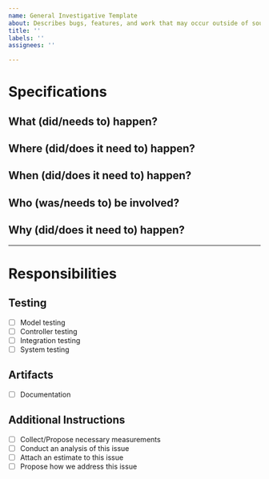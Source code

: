 ```yaml
---
name: General Investigative Template
about: Describes bugs, features, and work that may occur outside of source code modifications.
title: ''
labels: ''
assignees: ''

---
```


# Specifications

## What (did/needs to) happen?



## Where (did/does it need to) happen?



## When (did/does it need to) happen?



## Who (was/needs to) be involved?



## Why (did/does it need to) happen?



-----

# Responsibilities

## Testing

- [ ] Model testing
- [ ] Controller testing
- [ ] Integration testing
- [ ] System testing

## Artifacts

- [ ] Documentation

## Additional Instructions

- [ ] Collect/Propose necessary measurements
- [ ] Conduct an analysis of this issue
- [ ] Attach an estimate to this issue
- [ ] Propose how we address this issue
